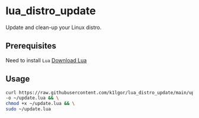 # lua_distro_update

Update and clean-up your Linux distro.

## Prerequisites

Need to install `Lua`
[Download Lua](https://www.lua.org/download.html)

## Usage

```bash
curl https://raw.githubusercontent.com/k1lgor/lua_distro_update/main/update.lua \
-o ~/update.lua && \
chmod +x ~/update.lua && \
sudo ~/update.lua
```

